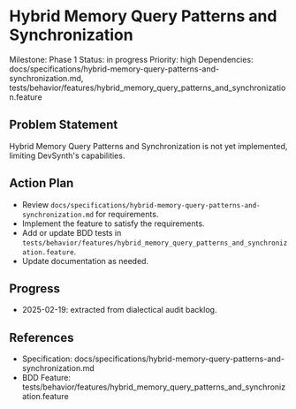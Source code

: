 # Hybrid Memory Query Patterns and Synchronization
Milestone: Phase 1
Status: in progress
Priority: high
Dependencies: docs/specifications/hybrid-memory-query-patterns-and-synchronization.md, tests/behavior/features/hybrid_memory_query_patterns_and_synchronization.feature

## Problem Statement
Hybrid Memory Query Patterns and Synchronization is not yet implemented, limiting DevSynth's capabilities.


## Action Plan
- Review `docs/specifications/hybrid-memory-query-patterns-and-synchronization.md` for requirements.
- Implement the feature to satisfy the requirements.
- Add or update BDD tests in `tests/behavior/features/hybrid_memory_query_patterns_and_synchronization.feature`.
- Update documentation as needed.

## Progress
- 2025-02-19: extracted from dialectical audit backlog.

## References
- Specification: docs/specifications/hybrid-memory-query-patterns-and-synchronization.md
- BDD Feature: tests/behavior/features/hybrid_memory_query_patterns_and_synchronization.feature
